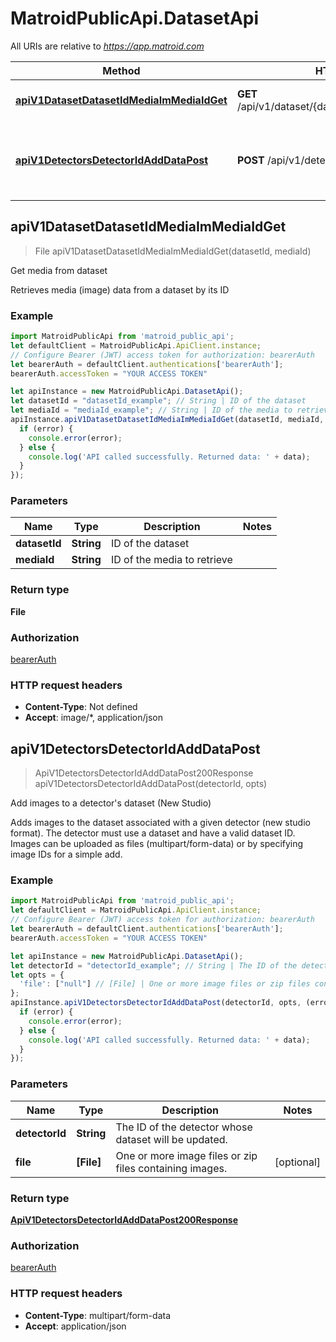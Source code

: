 # MatroidPublicApi.DatasetApi

All URIs are relative to *https://app.matroid.com*

Method | HTTP request | Description
------------- | ------------- | -------------
[**apiV1DatasetDatasetIdMediaImMediaIdGet**](DatasetApi.md#apiV1DatasetDatasetIdMediaImMediaIdGet) | **GET** /api/v1/dataset/{datasetId}/media/im/{mediaId} | Get media from dataset
[**apiV1DetectorsDetectorIdAddDataPost**](DatasetApi.md#apiV1DetectorsDetectorIdAddDataPost) | **POST** /api/v1/detectors/{detectorId}/add-data | Add images to a detector&#39;s dataset (New Studio)



## apiV1DatasetDatasetIdMediaImMediaIdGet

> File apiV1DatasetDatasetIdMediaImMediaIdGet(datasetId, mediaId)

Get media from dataset

Retrieves media (image) data from a dataset by its ID

### Example

```javascript
import MatroidPublicApi from 'matroid_public_api';
let defaultClient = MatroidPublicApi.ApiClient.instance;
// Configure Bearer (JWT) access token for authorization: bearerAuth
let bearerAuth = defaultClient.authentications['bearerAuth'];
bearerAuth.accessToken = "YOUR ACCESS TOKEN"

let apiInstance = new MatroidPublicApi.DatasetApi();
let datasetId = "datasetId_example"; // String | ID of the dataset
let mediaId = "mediaId_example"; // String | ID of the media to retrieve
apiInstance.apiV1DatasetDatasetIdMediaImMediaIdGet(datasetId, mediaId, (error, data, response) => {
  if (error) {
    console.error(error);
  } else {
    console.log('API called successfully. Returned data: ' + data);
  }
});
```

### Parameters


Name | Type | Description  | Notes
------------- | ------------- | ------------- | -------------
 **datasetId** | **String**| ID of the dataset | 
 **mediaId** | **String**| ID of the media to retrieve | 

### Return type

**File**

### Authorization

[bearerAuth](../README.md#bearerAuth)

### HTTP request headers

- **Content-Type**: Not defined
- **Accept**: image/*, application/json


## apiV1DetectorsDetectorIdAddDataPost

> ApiV1DetectorsDetectorIdAddDataPost200Response apiV1DetectorsDetectorIdAddDataPost(detectorId, opts)

Add images to a detector&#39;s dataset (New Studio)

Adds images to the dataset associated with a given detector (new studio format). The detector must use a dataset and have a valid dataset ID. Images can be uploaded as files (multipart/form-data) or by specifying image IDs for a simple add.

### Example

```javascript
import MatroidPublicApi from 'matroid_public_api';
let defaultClient = MatroidPublicApi.ApiClient.instance;
// Configure Bearer (JWT) access token for authorization: bearerAuth
let bearerAuth = defaultClient.authentications['bearerAuth'];
bearerAuth.accessToken = "YOUR ACCESS TOKEN"

let apiInstance = new MatroidPublicApi.DatasetApi();
let detectorId = "detectorId_example"; // String | The ID of the detector whose dataset will be updated.
let opts = {
  'file': ["null"] // [File] | One or more image files or zip files containing images.
};
apiInstance.apiV1DetectorsDetectorIdAddDataPost(detectorId, opts, (error, data, response) => {
  if (error) {
    console.error(error);
  } else {
    console.log('API called successfully. Returned data: ' + data);
  }
});
```

### Parameters


Name | Type | Description  | Notes
------------- | ------------- | ------------- | -------------
 **detectorId** | **String**| The ID of the detector whose dataset will be updated. | 
 **file** | **[File]**| One or more image files or zip files containing images. | [optional] 

### Return type

[**ApiV1DetectorsDetectorIdAddDataPost200Response**](ApiV1DetectorsDetectorIdAddDataPost200Response.md)

### Authorization

[bearerAuth](../README.md#bearerAuth)

### HTTP request headers

- **Content-Type**: multipart/form-data
- **Accept**: application/json

